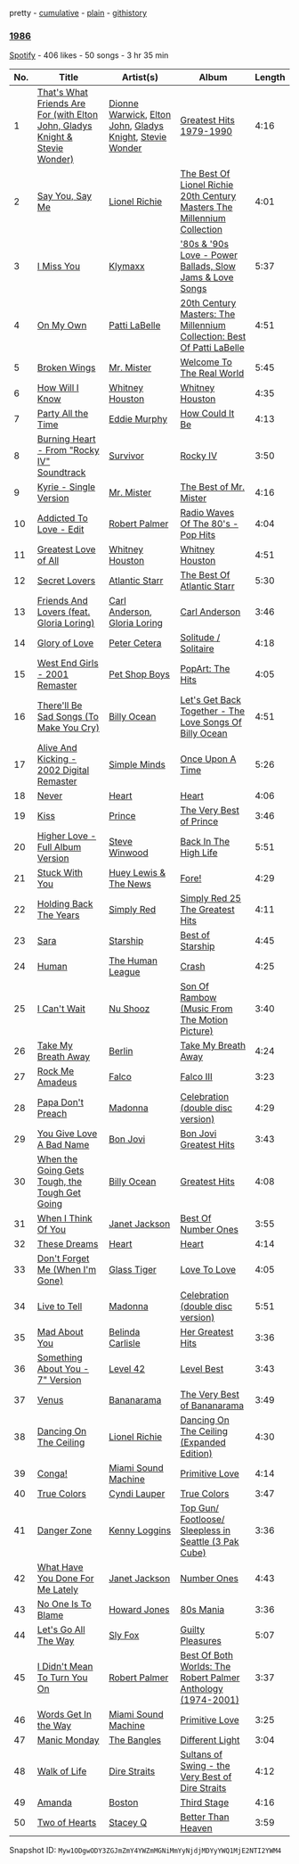 pretty - [cumulative](/playlists/cumulative/3GM3OMvut5VuRht0dr8GJX.md) - [plain](/playlists/plain/3GM3OMvut5VuRht0dr8GJX) - [githistory](https://github.githistory.xyz/mackorone/spotify-playlist-archive/blob/main/playlists/plain/3GM3OMvut5VuRht0dr8GJX)

### [1986](https://open.spotify.com/playlist/3GM3OMvut5VuRht0dr8GJX)

> 

[Spotify](https://open.spotify.com/user/spotify) - 406 likes - 50 songs - 3 hr 35 min

| No. | Title | Artist(s) | Album | Length |
|---|---|---|---|---|
| 1 | [That's What Friends Are For \(with Elton John, Gladys Knight & Stevie Wonder\)](https://open.spotify.com/track/1cOj24fUMnBSXhtp7waHVW) | [Dionne Warwick](https://open.spotify.com/artist/2JSjCHK79gdaiPWdKiNUNp), [Elton John](https://open.spotify.com/artist/3PhoLpVuITZKcymswpck5b), [Gladys Knight](https://open.spotify.com/artist/2aXiJJHJei5BmCykxI37y0), [Stevie Wonder](https://open.spotify.com/artist/7guDJrEfX3qb6FEbdPA5qi) | [Greatest Hits 1979\-1990](https://open.spotify.com/album/0HpZFxWfSL8V4wzEtUvGFo) | 4:16 |
| 2 | [Say You, Say Me](https://open.spotify.com/track/36W7sqM1qkSJArXhlVMWAi) | [Lionel Richie](https://open.spotify.com/artist/3gMaNLQm7D9MornNILzdSl) | [The Best Of Lionel Richie 20th Century Masters The Millennium Collection](https://open.spotify.com/album/6UaOmeGGHUSHyy3F4ngAwa) | 4:01 |
| 3 | [I Miss You](https://open.spotify.com/track/0NFXlV3K5lZzGTPnWhalXH) | [Klymaxx](https://open.spotify.com/artist/2wh5Qu35PjDbJBqAv65RGa) | ['80s & '90s Love \- Power Ballads, Slow Jams & Love Songs](https://open.spotify.com/album/4KHTMXXAAPPpDwVzRmsiis) | 5:37 |
| 4 | [On My Own](https://open.spotify.com/track/5lQyKTM5MZsrObdRbIjJv4) | [Patti LaBelle](https://open.spotify.com/artist/0ty0xha1dbprYIUAQufkFn) | [20th Century Masters: The Millennium Collection: Best Of Patti LaBelle](https://open.spotify.com/album/2OK1pukLZGIHosu05lpkvS) | 4:51 |
| 5 | [Broken Wings](https://open.spotify.com/track/63nVsCAdxu9OdeRhe58wiE) | [Mr\. Mister](https://open.spotify.com/artist/7Bah8E0kCETqEpAHI6CPzQ) | [Welcome To The Real World](https://open.spotify.com/album/1vmioa1hsabaxkYnYKROT1) | 5:45 |
| 6 | [How Will I Know](https://open.spotify.com/track/5tdKaKLnC4SgtDZ6RlWeal) | [Whitney Houston](https://open.spotify.com/artist/6XpaIBNiVzIetEPCWDvAFP) | [Whitney Houston](https://open.spotify.com/album/2MH37enG6IPvNK5QFLyKes) | 4:35 |
| 7 | [Party All the Time](https://open.spotify.com/track/6N5DRCQUSXT1qQqmqsO92B) | [Eddie Murphy](https://open.spotify.com/artist/1Zq8pfBl4ejCMrWdeAdphc) | [How Could It Be](https://open.spotify.com/album/2ghvihRomDb37X59VK6hp5) | 4:13 |
| 8 | [Burning Heart \- From "Rocky IV" Soundtrack](https://open.spotify.com/track/2avaSeKHI5l4sLruVfLdi2) | [Survivor](https://open.spotify.com/artist/26bcq2nyj5GB7uRr558iQg) | [Rocky IV](https://open.spotify.com/album/3t3BbpFJiGcXl4jI5CRLLA) | 3:50 |
| 9 | [Kyrie \- Single Version](https://open.spotify.com/track/5BXj1QDRU77J1ngVavG1tI) | [Mr\. Mister](https://open.spotify.com/artist/7Bah8E0kCETqEpAHI6CPzQ) | [The Best of Mr\. Mister](https://open.spotify.com/album/0qCccU99b8JabM1xPpWJKh) | 4:16 |
| 10 | [Addicted To Love \- Edit](https://open.spotify.com/track/5qUliRaqliPfqrG3oQrp72) | [Robert Palmer](https://open.spotify.com/artist/530Sdm7eqqzWBdDmILMgnu) | [Radio Waves Of The 80's \- Pop Hits](https://open.spotify.com/album/5jyYlJdBiy75c2SBe0xq9K) | 4:04 |
| 11 | [Greatest Love of All](https://open.spotify.com/track/6yJxCltgtmGxIgKOS6ndnu) | [Whitney Houston](https://open.spotify.com/artist/6XpaIBNiVzIetEPCWDvAFP) | [Whitney Houston](https://open.spotify.com/album/2MH37enG6IPvNK5QFLyKes) | 4:51 |
| 12 | [Secret Lovers](https://open.spotify.com/track/4xwllvf4zL43zIj8K7H6zd) | [Atlantic Starr](https://open.spotify.com/artist/2YdVmtVBpIrv0N6WiBzSqm) | [The Best Of Atlantic Starr](https://open.spotify.com/album/31j5ZI5u1bMPFwdWWe7g6D) | 5:30 |
| 13 | [Friends And Lovers \(feat\. Gloria Loring\)](https://open.spotify.com/track/19u5G7pWq3Nj6lQiP4W4Hp) | [Carl Anderson](https://open.spotify.com/artist/7Bp4xXabhvbSB51SK3LJim), [Gloria Loring](https://open.spotify.com/artist/4OvZ8Dx72DO6lo6DRL6vjK) | [Carl Anderson](https://open.spotify.com/album/1bsg5MNMpHiXh6atVjXWv6) | 3:46 |
| 14 | [Glory of Love](https://open.spotify.com/track/1eyq8cjUQ2daFthW2PC2GM) | [Peter Cetera](https://open.spotify.com/artist/5xWPOujQqd4wXyB08slZ9Z) | [Solitude / Solitaire](https://open.spotify.com/album/1O2sEdKLsSHROEyYgUQmnb) | 4:18 |
| 15 | [West End Girls \- 2001 Remaster](https://open.spotify.com/track/3aQ06wb25CWisjA91kqgB4) | [Pet Shop Boys](https://open.spotify.com/artist/2ycnb8Er79LoH2AsR5ldjh) | [PopArt: The Hits](https://open.spotify.com/album/4wcFyCDvWuIAIIfemgtNUv) | 4:05 |
| 16 | [There'll Be Sad Songs \(To Make You Cry\)](https://open.spotify.com/track/0C8lgaKDpwGiPmUU9unT33) | [Billy Ocean](https://open.spotify.com/artist/5IDs1CK15HegSAhGEbSYXo) | [Let's Get Back Together \- The Love Songs Of Billy Ocean](https://open.spotify.com/album/6utd3gcqp662C70CoTKplv) | 4:51 |
| 17 | [Alive And Kicking \- 2002 Digital Remaster](https://open.spotify.com/track/2phcupbmqItBvC3OnsHQLF) | [Simple Minds](https://open.spotify.com/artist/6hN9F0iuULZYWXppob22Aj) | [Once Upon A Time](https://open.spotify.com/album/3QvvO6qqh3kIykcuVyKzTi) | 5:26 |
| 18 | [Never](https://open.spotify.com/track/4Jg1nU6FYvCWkqFw8Kr4bO) | [Heart](https://open.spotify.com/artist/34jw2BbxjoYalTp8cJFCPv) | [Heart](https://open.spotify.com/album/1VEQ2mal6ULVnEbk04b6Gp) | 4:06 |
| 19 | [Kiss](https://open.spotify.com/track/28S2K2KIvnZ9H6AyhRtenm) | [Prince](https://open.spotify.com/artist/5a2EaR3hamoenG9rDuVn8j) | [The Very Best of Prince](https://open.spotify.com/album/5oQClEU6YXiVoaz4ZTmOOO) | 3:46 |
| 20 | [Higher Love \- Full Album Version](https://open.spotify.com/track/1vhNjOtmfgoGy4J6ijCUSS) | [Steve Winwood](https://open.spotify.com/artist/5gxynDEKwNDgxGJmJjZyte) | [Back In The High Life](https://open.spotify.com/album/3O59NzKXBD0NGaqpDtVjie) | 5:51 |
| 21 | [Stuck With You](https://open.spotify.com/track/2cFl7utlqyZjCXN1G5nRvA) | [Huey Lewis & The News](https://open.spotify.com/artist/7A9yZMTrFZcgEWAX2kBfK6) | [Fore!](https://open.spotify.com/album/5L0vaNLbzgP8RIJqs1zamE) | 4:29 |
| 22 | [Holding Back The Years](https://open.spotify.com/track/5q04ftJMH7VjaKEbNUz18u) | [Simply Red](https://open.spotify.com/artist/1fa0cOhromAZdq2xRA4vv8) | [Simply Red 25 The Greatest Hits](https://open.spotify.com/album/0emaOw64y1tYsdwKpWwzvP) | 4:11 |
| 23 | [Sara](https://open.spotify.com/track/6V775dYuMO5BKjo9C3nhqL) | [Starship](https://open.spotify.com/artist/0kObWap02DEg9EAJ3PBxzf) | [Best of Starship](https://open.spotify.com/album/1iUToID4xbYZLLdfr82goF) | 4:45 |
| 24 | [Human](https://open.spotify.com/track/537yo062QIz16oQOgxmul3) | [The Human League](https://open.spotify.com/artist/1aX2dmV8XoHYCOQRxjPESG) | [Crash](https://open.spotify.com/album/5PHV7kFMuDYufMWOy68gNx) | 4:25 |
| 25 | [I Can't Wait](https://open.spotify.com/track/044fQJmT2fZUYcA3BnaOL2) | [Nu Shooz](https://open.spotify.com/artist/2The4Ur661sLPGndcUuuLu) | [Son Of Rambow \(Music From The Motion Picture\)](https://open.spotify.com/album/11N1EkkhbkBS2awMJ7mY4W) | 3:40 |
| 26 | [Take My Breath Away](https://open.spotify.com/track/1hZJcuz9iMoz6tLkFlIaUy) | [Berlin](https://open.spotify.com/artist/2aS6jYh7ysTL1ZUsHneNgM) | [Take My Breath Away](https://open.spotify.com/album/1gwQ8OK1YHKpzIxLKuc1MQ) | 4:24 |
| 27 | [Rock Me Amadeus](https://open.spotify.com/track/1Hs3XZxhdpHrOyiZBB4kEK) | [Falco](https://open.spotify.com/artist/0hLd40hVpRDGENe4KGZLnW) | [Falco III](https://open.spotify.com/album/6hBpEzVhzRn7zd1RILJ3FR) | 3:23 |
| 28 | [Papa Don't Preach](https://open.spotify.com/track/0Oa9Qtd0FuhcmLi3sWTF9F) | [Madonna](https://open.spotify.com/artist/6tbjWDEIzxoDsBA1FuhfPW) | [Celebration \(double disc version\)](https://open.spotify.com/album/43lok9zd7BW5CoYkXZs7S0) | 4:29 |
| 29 | [You Give Love A Bad Name](https://open.spotify.com/track/1MTMedlCphum6mRcd8YzvE) | [Bon Jovi](https://open.spotify.com/artist/58lV9VcRSjABbAbfWS6skp) | [Bon Jovi Greatest Hits](https://open.spotify.com/album/0C8Poy7zwJ1kQh2sldyvHm) | 3:43 |
| 30 | [When the Going Gets Tough, the Tough Get Going](https://open.spotify.com/track/6QyYTRZCrzjAUqchxGC91x) | [Billy Ocean](https://open.spotify.com/artist/5IDs1CK15HegSAhGEbSYXo) | [Greatest Hits](https://open.spotify.com/album/6O86TIFuVxSpIp0VnO71ZU) | 4:08 |
| 31 | [When I Think Of You](https://open.spotify.com/track/2oeha2Y6cQIw1LyhUWSjjq) | [Janet Jackson](https://open.spotify.com/artist/4qwGe91Bz9K2T8jXTZ815W) | [Best Of Number Ones](https://open.spotify.com/album/2nluxUhos0yCqlpXazGSVF) | 3:55 |
| 32 | [These Dreams](https://open.spotify.com/track/5fRTUCS48zwiGai2Ku8gSg) | [Heart](https://open.spotify.com/artist/34jw2BbxjoYalTp8cJFCPv) | [Heart](https://open.spotify.com/album/1VEQ2mal6ULVnEbk04b6Gp) | 4:14 |
| 33 | [Don't Forget Me \(When I'm Gone\)](https://open.spotify.com/track/3j6oEEPaUMzzw5i7gFIGDb) | [Glass Tiger](https://open.spotify.com/artist/53RaPTbZOx2mBoZD6LLWIv) | [Love To Love](https://open.spotify.com/album/6AbPhbIJmobHvCx7yH8YM9) | 4:05 |
| 34 | [Live to Tell](https://open.spotify.com/track/0OjKjWYMF8nrcHX8kj8D45) | [Madonna](https://open.spotify.com/artist/6tbjWDEIzxoDsBA1FuhfPW) | [Celebration \(double disc version\)](https://open.spotify.com/album/43lok9zd7BW5CoYkXZs7S0) | 5:51 |
| 35 | [Mad About You](https://open.spotify.com/track/6v9oV4RpWKJ5qbpAZqKqtZ) | [Belinda Carlisle](https://open.spotify.com/artist/7xkAwz0bQTGDSbkofyQt3U) | [Her Greatest Hits](https://open.spotify.com/album/7GivFffZAIHYTe4OftgIjL) | 3:36 |
| 36 | [Something About You \- 7" Version](https://open.spotify.com/track/2uXewDKMktNkkMfotqSxN6) | [Level 42](https://open.spotify.com/artist/0L9xkvBPcEp1nrhDrodxc5) | [Level Best](https://open.spotify.com/album/43lw3eUmzsmn3YSxUiMY9x) | 3:43 |
| 37 | [Venus](https://open.spotify.com/track/4kxOMXF9aVjztdBVM12gbn) | [Bananarama](https://open.spotify.com/artist/3sc7iUG1Wwpwx7bHeZolgx) | [The Very Best of Bananarama](https://open.spotify.com/album/6uhTVtzDPWB4kgiV6QMh4z) | 3:49 |
| 38 | [Dancing On The Ceiling](https://open.spotify.com/track/0snPJPxkk0MbTc0xeUvAPt) | [Lionel Richie](https://open.spotify.com/artist/3gMaNLQm7D9MornNILzdSl) | [Dancing On The Ceiling \(Expanded Edition\)](https://open.spotify.com/album/5IvqScO5vIXQ2zrxtpCVHf) | 4:30 |
| 39 | [Conga!](https://open.spotify.com/track/3FdHgoJbH3DXNtGLh56pFu) | [Miami Sound Machine](https://open.spotify.com/artist/18xgcedCGxFbqLbIQn5R8F) | [Primitive Love](https://open.spotify.com/album/70ziXyCSplSPUpFmq9kh6M) | 4:14 |
| 40 | [True Colors](https://open.spotify.com/track/2A6yzRGMgSQCUapR2ptm6A) | [Cyndi Lauper](https://open.spotify.com/artist/2BTZIqw0ntH9MvilQ3ewNY) | [True Colors](https://open.spotify.com/album/31TRqoVBTQi0lzlPLtvINn) | 3:47 |
| 41 | [Danger Zone](https://open.spotify.com/track/1GYYqJlTVKrz6NUMbokAYm) | [Kenny Loggins](https://open.spotify.com/artist/3Y3xIwWyq5wnNHPp5gPjOW) | [Top Gun/ Footloose/ Sleepless in Seattle \(3 Pak Cube\)](https://open.spotify.com/album/5mH6R8uFW8C6YsyT1bBDk2) | 3:36 |
| 42 | [What Have You Done For Me Lately](https://open.spotify.com/track/586bkJBqAeLkTy4n1pb8nH) | [Janet Jackson](https://open.spotify.com/artist/4qwGe91Bz9K2T8jXTZ815W) | [Number Ones](https://open.spotify.com/album/72AKESbPVJH2P2lq7i1owF) | 4:43 |
| 43 | [No One Is To Blame](https://open.spotify.com/track/1U2C1dJY7GIyx87KNzfVbK) | [Howard Jones](https://open.spotify.com/artist/6loBF9iQdE11WSX29fNKqY) | [80s Mania](https://open.spotify.com/album/5hgzC9IxDx8wcos3LTGrCh) | 3:36 |
| 44 | [Let's Go All The Way](https://open.spotify.com/track/2qxrA7khrMA6icoq9cn2wY) | [Sly Fox](https://open.spotify.com/artist/6wU099wsnfSuP0lxWc0jgt) | [Guilty Pleasures](https://open.spotify.com/album/39Fjjtbpt4dvlBeN9SX95r) | 5:07 |
| 45 | [I Didn't Mean To Turn You On](https://open.spotify.com/track/7DGIv9rjJSL7Bfls23QMeh) | [Robert Palmer](https://open.spotify.com/artist/530Sdm7eqqzWBdDmILMgnu) | [Best Of Both Worlds: The Robert Palmer Anthology \(1974\-2001\)](https://open.spotify.com/album/7k4OkVUV9POKeujFb1UXH0) | 3:37 |
| 46 | [Words Get In the Way](https://open.spotify.com/track/5xbqrbNPBTAOGDA6GD3O46) | [Miami Sound Machine](https://open.spotify.com/artist/18xgcedCGxFbqLbIQn5R8F) | [Primitive Love](https://open.spotify.com/album/70ziXyCSplSPUpFmq9kh6M) | 3:25 |
| 47 | [Manic Monday](https://open.spotify.com/track/5KYoPa5akZxiCn38xelbqI) | [The Bangles](https://open.spotify.com/artist/51l0uqRxGaczYr4271pVIC) | [Different Light](https://open.spotify.com/album/3hT7UdiMQ2FtQp9BDXFqXl) | 3:04 |
| 48 | [Walk of Life](https://open.spotify.com/track/5ij84aZDvRN4zSHSh2L6pl) | [Dire Straits](https://open.spotify.com/artist/0WwSkZ7LtFUFjGjMZBMt6T) | [Sultans of Swing \- the Very Best of Dire Straits](https://open.spotify.com/album/3Rk48nd3gDgBIq0uYT98AS) | 4:12 |
| 49 | [Amanda](https://open.spotify.com/track/4gpext9x0CbdD9NWaa4nDj) | [Boston](https://open.spotify.com/artist/29kkCKKGXheHuoO829FxWK) | [Third Stage](https://open.spotify.com/album/3ZjhhUHc4jFc6ZOTchjXsv) | 4:16 |
| 50 | [Two of Hearts](https://open.spotify.com/track/2dURQIBrw3XcHyVZlfdpC1) | [Stacey Q](https://open.spotify.com/artist/3q8tRS0hCMVCylgKAoA0ya) | [Better Than Heaven](https://open.spotify.com/album/71st36nPTXAgWnEaNg9AZa) | 3:59 |

Snapshot ID: `Myw1ODgwODY3ZGJmZmY4YWZmMGNiMmYyNjdjMDYyYWQ1MjE2NTI2YWM4`
